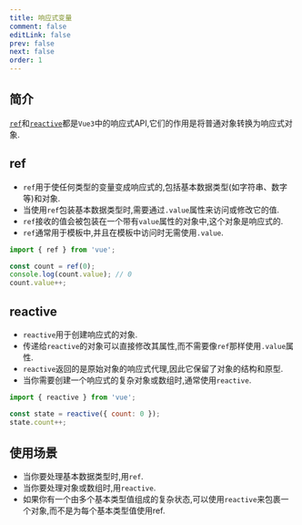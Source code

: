 ```yaml
---
title: 响应式变量
comment: false
editLink: false
prev: false
next: false
order: 1
---
```


## 简介

[`ref`](https://cn.vuejs.org/guide/essentials/reactivity-fundamentals#ref)和[`reactive`](https://cn.vuejs.org/guide/essentials/reactivity-fundamentals#reactive)都是`Vue3`中的响应式API,它们的作用是将普通对象转换为响应式对象.

## ref

* `ref`用于使任何类型的变量变成响应式的,包括基本数据类型(如字符串、数字等)和对象.
* 当使用`ref`包装基本数据类型时,需要通过`.value`属性来访问或修改它的值.
* `ref`接收的值会被包装在一个带有`value`属性的对象中,这个对象是响应式的.
* `ref`通常用于模板中,并且在模板中访问时无需使用`.value`.


```js
import { ref } from 'vue';

const count = ref(0);
console.log(count.value); // 0
count.value++;

```

## reactive

* `reactive`用于创建响应式的对象.
* 传递给`reactive`的对象可以直接修改其属性,而不需要像`ref`那样使用`.value`属性.
* `reactive`返回的是原始对象的响应式代理,因此它保留了对象的结构和原型.
* 当你需要创建一个响应式的复杂对象或数组时,通常使用`reactive`.

```js
import { reactive } from 'vue';

const state = reactive({ count: 0 });
state.count++;
```


## 使用场景

* 当你要处理基本数据类型时,用`ref`.
* 当你要处理对象或数组时,用`reactive`.
* 如果你有一个由多个基本类型值组成的复杂状态,可以使用`reactive`来包裹一个对象,而不是为每个基本类型值使用ref.
